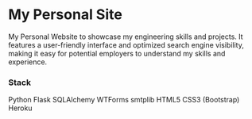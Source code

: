 # My Personal Site
My Personal Website to showcase my engineering skills and projects. It features a user-friendly interface and optimized search engine visibility, making it easy for potential employers to understand my skills and experience.

### Stack
Python
Flask
SQLAlchemy
WTForms
smtplib
HTML5
CSS3 (Bootstrap)
Heroku
